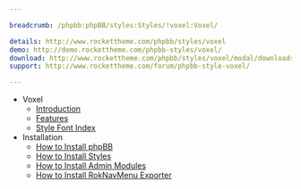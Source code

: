 ```yaml
---

breadcrumb: /phpbb:phpBB/styles:Styles/!voxel:Voxel/

details: http://www.rockettheme.com/phpbb/styles/voxel
demo: http://demo.rockettheme.com/phpbb-styles/voxel/
download: http://www.rockettheme.com/phpbb/styles/voxel/modal/downloads
support: http://www.rockettheme.com/forum/phpbb-style-voxel/

---
```


* Voxel
	* [Introduction](INDEX.md#introduction)
	* [Features](INDEX.md#features)
    * [Style Font Index](../../../technical_tips/general/font_index.md)
* Installation
	* [How to Install phpBB](../../start/install.md)
	* [How to Install Styles](../../start/styles.md)
	* [How to Install Admin Modules](../../start/styles.md#installing-administrative-modules)
	* [How to Install RokNavMenu Exporter](../../modules/roknavmenu.md)